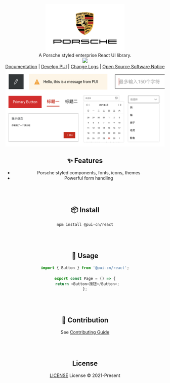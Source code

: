 <div align="center">
  <picture>
    <source media="(prefers-color-scheme: dark)" srcset="./logo-dark.svg" />
    <img src="./logo-light.svg" height="150" />
  </picture>
</div>

<div align="center">
A Porsche styled enterprise React UI library.
<div>
<div align="center">
  <a href="https://www.npmjs.com/package/vitest"><img src="https://img.shields.io/badge/ver%200.1.67-black"></a>
<div>

<div align="center">
 <a href="https://porsche-design-system.github.io/porsche-design-system-china/docs/">Documentation</a> | <a href="https://pui-cn.porsche-preview.cn/?path=/docs/coding-develop-pui--getting-start-story-book">Develop PUI</a> | <a href="https://pui-cn.porsche-preview.cn/?path=/docs/coding-change-logs--getting-start-story-book">Change Logs</a> | <a href="https://github.com/porsche-design-system/porsche-design-system-china/blob/develop/NOTICE.txt">Open Source Software Notice</a>
</div>
<img src="pui.png" >

## ✨ Features

- Porsche styled components, fonts, icons, themes
- Powerful form handling

<br/>
<br/>

## 📦 Install

```sh
npm install @pui-cn/react
```

<br/>
<br/>

## 🔨 Usage

```ts
import { Button } from '@pui-cn/react';

export const Page = () => {
  return <Button>按钮</Button>;
};
```

<br/>
<br/>

## 🤝 Contribution

See [Contributing Guide](./CONTRIBUTING.md)

<br/>

<br/>

## License

[LICENSE](./LICENSE.md) License © 2021-Present
